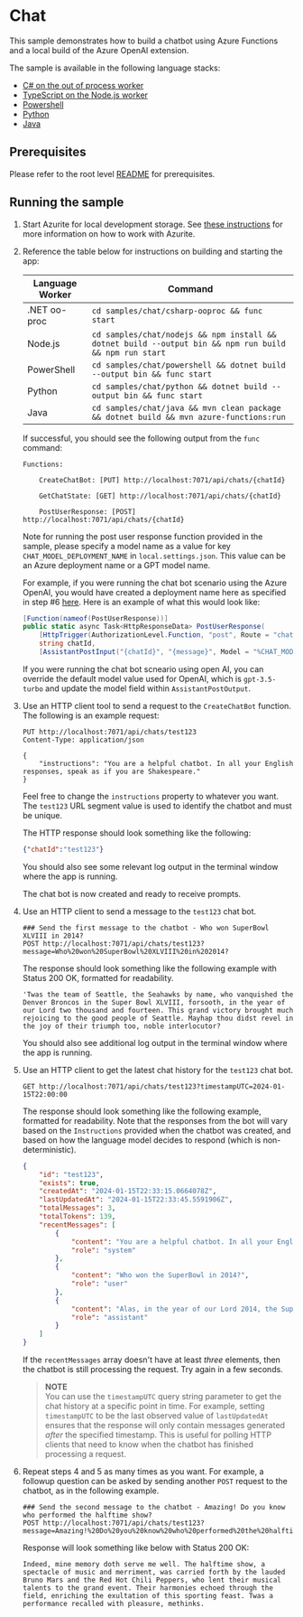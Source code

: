 # Chat

This sample demonstrates how to build a chatbot using Azure Functions and a local build of the Azure OpenAI extension.

The sample is available in the following language stacks:

* [C# on the out of process worker](csharp-ooproc)
* [TypeScript on the Node.js worker](nodejs)
* [Powershell](powershell)
* [Python](python)
* [Java](java)

## Prerequisites

Please refer to the root level [README](../../README.md#requirements) for prerequisites.

## Running the sample

1. Start Azurite for local development storage. See [these instructions](https://learn.microsoft.com/azure/storage/common/storage-use-azurite) for more information on how to work with Azurite.
2. Reference the table below for instructions on building and starting the app:

    | Language Worker | Command |
    | --------------- | ------- |
    | .NET oo-proc | `cd samples/chat/csharp-ooproc && func start` |
    | Node.js | `cd samples/chat/nodejs && npm install && dotnet build --output bin && npm run build && npm run start` |
    | PowerShell | `cd samples/chat/powershell && dotnet build --output bin && func start` |
    | Python | `cd samples/chat/python && dotnet build --output bin && func start` |
    | Java | `cd samples/chat/java && mvn clean package && dotnet build && mvn azure-functions:run` |

    If successful, you should see the following output from the `func` command:

    ```plaintext
    Functions:

        CreateChatBot: [PUT] http://localhost:7071/api/chats/{chatId}

        GetChatState: [GET] http://localhost:7071/api/chats/{chatId}

        PostUserResponse: [POST] http://localhost:7071/api/chats/{chatId}
    ```

    Note for running the post user response function provided in the sample, please specify a model name as a value for key `CHAT_MODEL_DEPLOYMENT_NAME` in `local.settings.json`. This value can be an Azure deployment name or a GPT model name.

    For example, if you were running the chat bot scenario using the Azure OpenAI, you would have created a deployment name here as specified in step #6 [here](https://learn.microsoft.com/en-us/azure/ai-services/openai/how-to/create-resource?pivots=web-portal#deploy-a-model). Here is an example of what this would look like:

    ```csharp
    [Function(nameof(PostUserResponse))]
    public static async Task<HttpResponseData> PostUserResponse(
        [HttpTrigger(AuthorizationLevel.Function, "post", Route = "chats/{chatId}")] HttpRequestData req,
        string chatId,
        [AssistantPostInput("{chatId}", "{message}", Model = "%CHAT_MODEL_DEPLOYMENT_NAME%")] AssistantState state)

    ```

    If you were running the chat bot scneario using open AI, you can override the default model value used for OpenAI, which is `gpt-3.5-turbo` and update the model field within `AssistantPostOutput`.

3. Use an HTTP client tool to send a request to the `CreateChatBot` function. The following is an example request:

    ```http
    PUT http://localhost:7071/api/chats/test123
    Content-Type: application/json

    {
        "instructions": "You are a helpful chatbot. In all your English responses, speak as if you are Shakespeare."
    }
    ```

    Feel free to change the `instructions` property to whatever you want. The `test123` URL segment value is used to identify the chatbot and must be unique.

    The HTTP response should look something like the following:

    ```json
    {"chatId":"test123"}
    ```

    You should also see some relevant log output in the terminal window where the app is running.

    The chat bot is now created and ready to receive prompts.

4. Use an HTTP client to send a message to the `test123` chat bot.

    ```http
    ### Send the first message to the chatbot - Who won SuperBowl XLVIII in 2014?
    POST http://localhost:7071/api/chats/test123?message=Who%20won%20SuperBowl%20XLVIII%20in%202014?
    ```

    The response should look something like the following example with Status 200 OK, formatted for readability.

    ```text
    'Twas the team of Seattle, the Seahawks by name, who vanquished the Denver Broncos in the Super Bowl XLVIII, forsooth, in the year of our Lord two thousand and fourteen. This grand victory brought much rejoicing to the good people of Seattle. Mayhap thou didst revel in the joy of their triumph too, noble interlocutor?
    ```

    You should also see additional log output in the terminal window where the app is running.

5. Use an HTTP client to get the latest chat history for the `test123` chat bot.

    ```http
    GET http://localhost:7071/api/chats/test123?timestampUTC=2024-01-15T22:00:00
    ```

    The response should look something like the following example, formatted for readability.
    Note that the responses from the bot will vary based on the `Instructions` provided when the chatbot was created, and based on how the language model decides to respond (which is non-deterministic).

    ```json
    {
        "id": "test123",
        "exists": true,
        "createdAt": "2024-01-15T22:33:15.0664078Z",
        "lastUpdatedAt": "2024-01-15T22:33:45.5591906Z",
        "totalMessages": 3,
        "totalTokens": 139,
        "recentMessages": [
            {
                "content": "You are a helpful chatbot. In all your English responses, speak as if you are Shakespeare.",
                "role": "system"
            },
            {
                "content": "Who won the SuperBowl in 2014?",
                "role": "user"
            },
            {
                "content": "Alas, in the year of our Lord 2014, the SuperBowl victor was the illustrious Seattle Seahawks. They demonstrated great prowess and prevailed over their worthy adversaries, the Denver Broncos.",
                "role": "assistant"
            }
        ]
    }
    ```

    If the `recentMessages` array doesn't have at least *three* elements, then the chatbot is still processing the request. Try again in a few seconds.

    > **NOTE**<br/>
    > You can use the `timestampUTC` query string parameter to get the chat history at a specific point in time. For example, setting `timestampUTC` to be the last observed value of `lastUpdatedAt` ensures that the response will only contain messages generated *after* the specified timestamp. This is useful for polling HTTP clients that need to know when the chatbot has finished processing a request.

6. Repeat steps 4 and 5 as many times as you want. For example, a followup question can be asked by sending another `POST` request to the chatbot, as in the following example.

    ```http
    ### Send the second message to the chatbot - Amazing! Do you know who performed the halftime show?
    POST http://localhost:7071/api/chats/test123?message=Amazing!%20Do%20you%20know%20who%20performed%20the%20halftime%20show?
    ```

   Response will look something like below with Status 200 OK:

   ```text
   Indeed, mine memory doth serve me well. The halftime show, a spectacle of music and merriment, was carried forth by the lauded Bruno Mars and the Red Hot Chili Peppers, who lent their musical talents to the grand event. Their harmonies echoed through the field, enriching the exultation of this sporting feast. Twas a performance recalled with pleasure, methinks.
   ```

